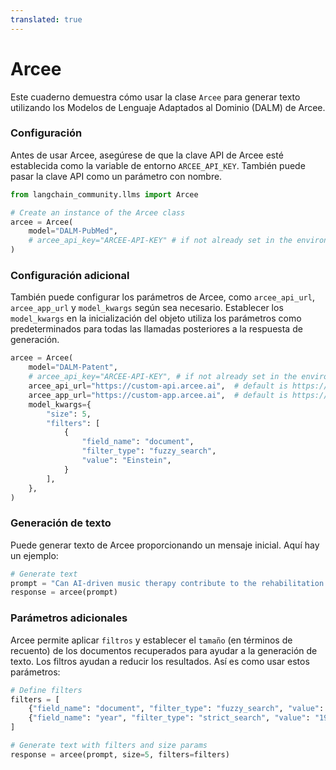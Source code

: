 ```yaml
---
translated: true
---
```


# Arcee

Este cuaderno demuestra cómo usar la clase `Arcee` para generar texto utilizando los Modelos de Lenguaje Adaptados al Dominio (DALM) de Arcee.

### Configuración

Antes de usar Arcee, asegúrese de que la clave API de Arcee esté establecida como la variable de entorno `ARCEE_API_KEY`. También puede pasar la clave API como un parámetro con nombre.

```python
from langchain_community.llms import Arcee

# Create an instance of the Arcee class
arcee = Arcee(
    model="DALM-PubMed",
    # arcee_api_key="ARCEE-API-KEY" # if not already set in the environment
)
```

### Configuración adicional

También puede configurar los parámetros de Arcee, como `arcee_api_url`, `arcee_app_url` y `model_kwargs` según sea necesario.
Establecer los `model_kwargs` en la inicialización del objeto utiliza los parámetros como predeterminados para todas las llamadas posteriores a la respuesta de generación.

```python
arcee = Arcee(
    model="DALM-Patent",
    # arcee_api_key="ARCEE-API-KEY", # if not already set in the environment
    arcee_api_url="https://custom-api.arcee.ai",  # default is https://api.arcee.ai
    arcee_app_url="https://custom-app.arcee.ai",  # default is https://app.arcee.ai
    model_kwargs={
        "size": 5,
        "filters": [
            {
                "field_name": "document",
                "filter_type": "fuzzy_search",
                "value": "Einstein",
            }
        ],
    },
)
```

### Generación de texto

Puede generar texto de Arcee proporcionando un mensaje inicial. Aquí hay un ejemplo:

```python
# Generate text
prompt = "Can AI-driven music therapy contribute to the rehabilitation of patients with disorders of consciousness?"
response = arcee(prompt)
```

### Parámetros adicionales

Arcee permite aplicar `filtros` y establecer el `tamaño` (en términos de recuento) de los documentos recuperados para ayudar a la generación de texto. Los filtros ayudan a reducir los resultados. Así es como usar estos parámetros:

```python
# Define filters
filters = [
    {"field_name": "document", "filter_type": "fuzzy_search", "value": "Einstein"},
    {"field_name": "year", "filter_type": "strict_search", "value": "1905"},
]

# Generate text with filters and size params
response = arcee(prompt, size=5, filters=filters)
```
